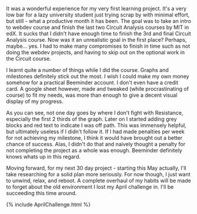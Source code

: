 It was a wonderful experience for my very first learning project. It's a very low bar for a lazy university student just trying scrap by with minimal effort, but still - what a productive month it has been.
The goal was to take an intro to webdev course and finish the last two Circuit Analysis courses by MIT in edX. It sucks that I didn't have enough time to finish the 3rd and final Circuit Analysis course.
Now was it an unrealistic goal in the first place? Perhaps, maybe... yes. I had to make many compromises to finish in time such as not doing the webdev projects, and having to skip out on the optional work in the Circuit course.

I learnt quite a number of things while I did the course. Graphs and milestones definitely stick out the most. I wish I could make my own money somehow for a practical Beeminder account. I don't even have a credit card.
A google sheet however, made and tweaked (while procrastinating of course) to fit my needs, was more than enough to give a decent visual display of my progress.

As you can see, not one day goes by where I don't fight with Resistance, especially the first 2 thirds of the graph. Later on I started adding grey blocks and red text to indicate I was off path. This was immensely helpful, but ultimately useless if I didn't follow it.
If I had made penalties per week for not achieving my milestone, I think it would have brought out a better chance of success. Alas, I didn't do that and naively thought a penalty for not completing the project as a whole was enough. Beeminder definitely knows whats up in this regard.

Moving forward, for my next 30 day project - starting this May actually, I'll take researching for a solid plan more seriously.
For now though, I just want to unwind, relax, and reboot. A complete overhaul of my habits will be made to forget about the old environment I lost my April challenge in. I'll be succeeding this time around.

{% include AprilChallenge.html %}

